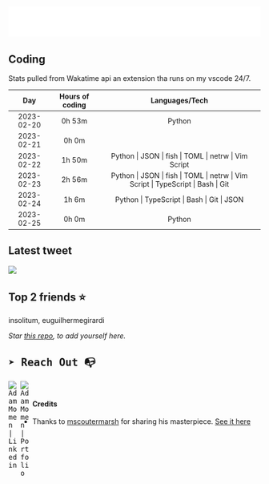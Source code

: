
![test image size](/assets/welcome_message.gif)

## Coding
Stats pulled from Wakatime api an extension tha runs on my vscode 24/7.

|Day|Hours of coding|Languages/Tech|
|:-:|:-:|:-:|
|2023-02-20|0h 53m|Python|
|2023-02-21|0h 0m||
|2023-02-22|1h 50m|Python &#124; JSON &#124; fish &#124; TOML &#124; netrw &#124; Vim Script|
|2023-02-23|2h 56m|Python &#124; JSON &#124; fish &#124; TOML &#124; netrw &#124; Vim Script &#124; TypeScript &#124; Bash &#124; Git|
|2023-02-24|1h 6m|Python &#124; TypeScript &#124; Bash &#124; Git &#124; JSON|
|2023-02-25|0h 0m|Python|

## Latest tweet
[<img src="<tweet-image-url>" width="400">](<tweet-url>)

## Top 2 friends ⭐️
insolitum, euguilhermegirardi

*Star [this repo](https://github.com/AdamMomen/AdamMomen), to add yourself here.*


<samp>

## ➤ Reach Out :mailbox_with_no_mail:

>
  <a href="https://www.linkedin.com/in/adam-momen-99596275/">
     <img align="left" alt="Adam Momen | Linkedin" width="24px" src="./assets/Linkedin.svg" />
   </a>

   <a href="https://adammomen.com/">
     <img align="left" alt="Adam Momen | Portfolio" width="24px" src="./assets/web.svg" />
   </a>

</samp>

<br>

#### Credits
* Thanks to [mscoutermarsh](https://github.com/mscoutermarsh) for sharing his masterpiece. [See it here](https://github.com/mscoutermarsh/mscoutermarsh)